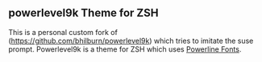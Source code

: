 ## powerlevel9k Theme for ZSH

This is a personal custom fork of (https://github.com/bhilburn/powerlevel9k) which tries to imitate the suse prompt.
Powerlevel9k is a theme for ZSH which uses [Powerline
Fonts](https://github.com/Lokaltog/powerline-fonts).
